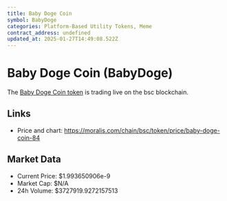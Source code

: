 ```yaml
---
title: Baby Doge Coin
symbol: BabyDoge
categories: Platform-Based Utility Tokens, Meme
contract_address: undefined
updated_at: 2025-01-27T14:49:08.522Z
---
```


# Baby Doge Coin (BabyDoge)
The [Baby Doge Coin token](https://moralis.com/chain/bsc/token/price/baby-doge-coin-84) is trading live on the bsc blockchain.

## Links
- Price and chart: https://moralis.com/chain/bsc/token/price/baby-doge-coin-84

## Market Data
- Current Price: $1.993650906e-9
- Market Cap: $N/A
- 24h Volume: $3727919.9272157513
